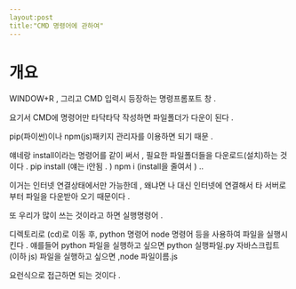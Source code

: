 ```yaml
---
layout:post
title:"CMD 명령어에 관하여"
---
```

# 개요

WINDOW+R , 그리고 CMD 입력시 등장하는 명령프롬포트 창 . 

요기서  CMD에 명령어만 타닥타닥 작성하면 
파일폴더가 다운이 된다 . 

pip(파이썬)이나 npm(js)패키지 관리자를 이용하면 되기 때문 . 

얘네랑 install이라는 명령어를 같이 써서 , 필요한 파일폴더들을 다운로드(설치)하는 것이다 . 
pip install (얘는 i안됨 . )
npm i (install을 줄여서 ) .. 

이거는 인터넷 연결상태에서만 가능한데 , 왜냐면 나 대신 인터넷에 연결해서 타 서버로부터 파일을 다운받아 오기 때문이다 .

또 우리가 많이 쓰는 것이라고 하면 실행명령어 .

디렉토리로 (cd)로 이동 후, python 명령어 node 명령어 등을 사용하여 파일을 실행시킨다 .
얘를들어 python 파일을 실행하고 싶으면 python 실행파일.py
자바스크립트(이하 js) 파일을 실행하고 싶으면 ,node 파일이름.js 

요런식으로 접근하면 되는 것이다 . 
